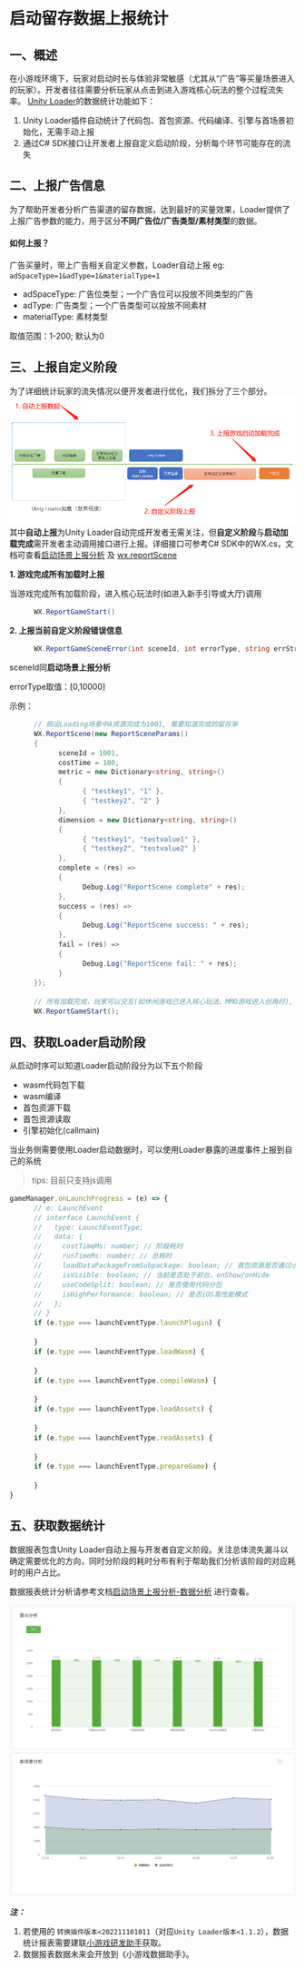 # 启动留存数据上报统计

## 一、概述
在小游戏环境下，玩家对启动时长与体验非常敏感（尤其从“广告”等买量场景进入的玩家）。开发者往往需要分析玩家从点击到进入游戏核心玩法的整个过程流失率。
[Unity Loader](UsingLoader.md)的数据统计功能如下：
1. Unity Loader插件自动统计了代码包、首包资源、代码编译、引擎与首场景初始化，无需手动上报
2. 通过C# SDK接口让开发者上报自定义启动阶段，分析每个环节可能存在的流失

## 二、上报广告信息
为了帮助开发者分析广告渠道的留存数据，达到最好的买量效果，Loader提供了上报广告参数的能力，用于区分**不同广告位/广告类型/素材类型**的数据。

#### 如何上报？
广告买量时，带上广告相关自定义参数，Loader自动上报
eg: `adSpaceType=1&adType=1&materialType=1`

- adSpaceType: 广告位类型；一个广告位可以投放不同类型的广告
- adType: 广告类型；一个广告类型可以投放不同素材
- materialType: 素材类型

取值范围：1-200; 默认为0

## 三、上报自定义阶段
为了详细统计玩家的流失情况以便开发者进行优化，我们拆分了三个部分。
<img src='../image/reportstartupstat3.png'/>
其中**自动上报**为Unity Loader自动完成开发者无需关注，但**自定义阶段**与**启动加载完成**需开发者主动调用接口进行上报。详细接口可参考C# SDK中的WX.cs，文档可查看[启动场景上报分析](https://developers.weixin.qq.com/minigame/dev/guide/performance/perf-action-start-reportScene.html) 及 [wx.reportScene](https://developers.weixin.qq.com/minigame/dev/api/data-analysis/wx.reportScene.html)

**1. 游戏完成所有加载时上报**

当游戏完成所有加载阶段，进入核心玩法时(如进入新手引导或大厅)调用
``` C#
      WX.ReportGameStart()
```
**2. 上报当前自定义阶段错误信息**
``` C#
      WX.ReportGameSceneError(int sceneId, int errorType, string errStr, string extJsonStr)
```
sceneId同**启动场景上报分析**

errorType取值：[0,10000]

示例：
``` C#
      // 假设Loading场景中A资源完成为1001, 需要知道完成的留存率
      WX.ReportScene(new ReportSceneParams()
      {
            sceneId = 1001,
            costTime = 100,
            metric = new Dictionary<string, string>()
            {
                  { "testkey1", "1" },
                  { "testkey2", "2" }
            },
            dimension = new Dictionary<string, string>()
            {
                  { "testkey1", "testvalue1" },
                  { "testkey2", "testvalue2" }
            },
            complete = (res) =>
            {
                  Debug.Log("ReportScene complete" + res);
            },
            success = (res) =>
            {
                  Debug.Log("ReportScene success: " + res);
            },
            fail = (res) =>
            {
                  Debug.Log("ReportScene fail: " + res);
            }
      });
      
      // 所有加载完成，玩家可以交互(如休闲游戏已进入核心玩法、MMO游戏进入创角时), 需要知道留存率
      WX.ReportGameStart();
```

## 四、获取Loader启动阶段
从启动时序可以知道Loader启动阶段分为以下五个阶段
- wasm代码包下载
- wasm编译
- 首包资源下载
- 首包资源读取
- 引擎初始化(callmain)

当业务侧需要使用Loader启动数据时，可以使用Loader暴露的进度事件上报到自己的系统
> tips: 目前只支持js调用
```js
gameManager.onLaunchProgress = (e) => {
      // e: LaunchEvent
      // interface LaunchEvent {
      //   type: LaunchEventType;
      //   data: {
      //     costTimeMs: number; // 阶段耗时
      //     runTimeMs: number; // 总耗时
      //     loadDataPackageFromSubpackage: boolean; // 首包资源是否通过小游戏分包加载
      //     isVisible: boolean; // 当前是否处于前台，onShow/onHide
      //     useCodeSplit: boolean; // 是否使用代码分包
      //     isHighPerformance: boolean; // 是否iOS高性能模式
      //   };
      // }
      if (e.type === launchEventType.launchPlugin) {

      }
      if (e.type === launchEventType.loadWasm) {

      }
      if (e.type === launchEventType.compileWasm) {

      }
      if (e.type === launchEventType.loadAssets) {

      }
      if (e.type === launchEventType.readAssets) {

      }
      if (e.type === launchEventType.prepareGame) {

      }
}
```

## 五、获取数据统计

数据报表包含Unity Loader自动上报与开发者自定义阶段。关注总体流失漏斗以确定需要优化的方向，同时分阶段的耗时分布有利于帮助我们分析该阶段的对应耗时的用户占比。

数据报表统计分析请参考文档[启动场景上报分析-数据分析](https://developers.weixin.qq.com/minigame/dev/guide/performance/perf-action-start-reportScene.html) 进行查看。

<img src='../image/reportstartupstat2.png'/>

<img src='../image/reportstartupstat1.png'/>

***注：***

1. 若使用的 `转换插件版本<202211101011`（对应`Unity Loader版本<1.1.2`），数据统计报表需要建联[小游戏研发助手](IssueAndContact.md)获取。
2. 数据报表数据未来会开放到《小游戏数据助手》。
